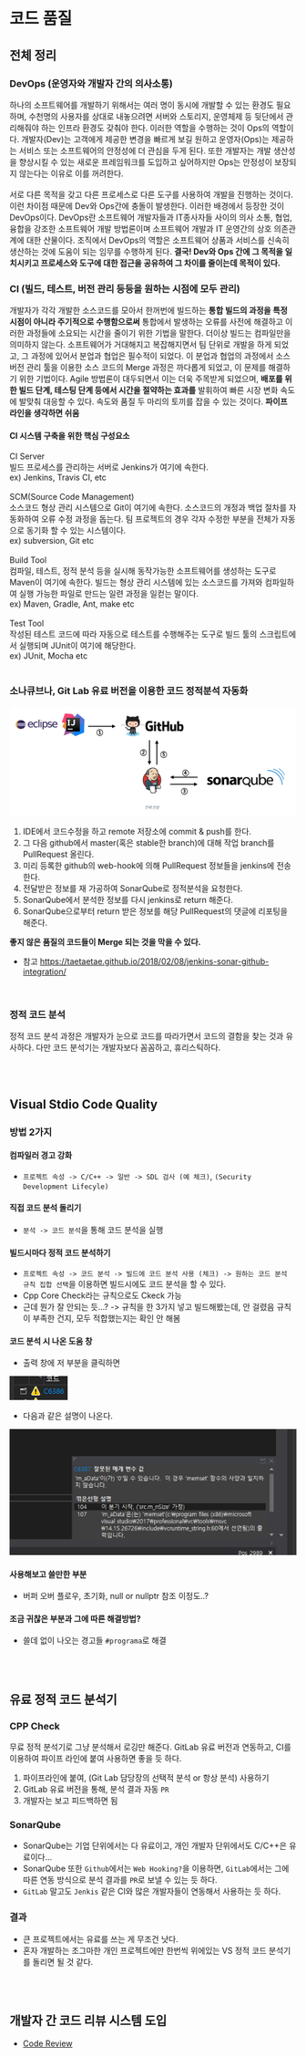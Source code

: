 # 코드 품질

## 전체 정리

### DevOps (운영자와 개발자 간의 의사소통)

하나의 소프트웨어를 개발하기 위해서는 여러 명이 동시에 개발할 수 있는 환경도 필요하며, 수천명의 사용자를 상대로 내놓으려면 서버와 스토리지, 운영체제 등 뒷단에서 관리해줘야 하는 인프라 환경도 갖춰야 한다. 이러한 역할을 수행하는 것이 Ops의 역할이다. 개발자(Dev)는 고객에게 제공한 변경을 빠르게 보길 원하고 운영자(Ops)는 제공하는 서비스 또는 소프트웨어의 안정성에 더 관심을 두게 된다. 또한 개발자는 개발 생산성을 향상시킬 수 있는 새로운 프레임워크를 도입하고 싶어하지만 Ops는 안정성이 보장되지 않는다는 이유로 이를 꺼려한다. <br/><br/>
서로 다른 목적을 갖고 다른 프로세스로 다른 도구를 사용하여 개발을 진행하는 것이다. 이런 차이점 때문에 Dev와 Ops간에 충돌이 발생한다. 이러한 배경에서 등장한 것이 DevOps이다. DevOps란 소프트웨어 개발자들과 IT종사자들 사이의 의사 소통, 협업, 융합을 강조한 소프트웨어 개발 방법론이며 소프트웨어 개발과 IT 운영간의 상호 의존관계에 대한 산물이다. 조직에서 DevOps의 역할은 소프트웨어 상품과 서비스를 신속히 생산하는 것에 도움이 되는 임무를 수행하게 된다. **결국! Dev와 Ops 간에 그 목적을 일치시키고 프로세스와 도구에 대한 접근을 공유하여 그 차이를 줄이는데 목적이 있다.**


### CI (빌드, 테스트, 버전 관리 등등을 원하는 시점에 모두 관리)

개발자가 각각 개발한 소스코드를 모아서 한꺼번에 빌드하는 **통합 빌드의 과정을 특정 시점이 아니라 주기적으로 수행함으로써** 통합에서 발생하는 오류를 사전에 해결하고 이러한 과정들에 소요되는 시간을 줄이기 위한 기법을 말한다. 더이상 빌드는 컴파일만을 의미하지 않는다. 소프트웨어가 거대해지고 복잡해지면서 팀 단위로 개발을 하게 되었고, 그 과정에 있어서 분업과 협업은 필수적이 되었다. 이 분업과 협업의 과정에서 소스 버전 관리 툴을 이용한 소스 코드의 Merge 과정은 까다롭게 되었고, 이 문제를 해결하기 위한 기법이다. Agile 방법론이 대두되면서 이는 더욱 주목받게 되었으며, **배포를 위한 빌드 단계, 테스팅 단계 등에서 시간을 절약하는 효과를** 발휘하여 빠른 시장 변화 속도에 발맞춰 대응할 수 있다. 속도와 품질 두 마리의 토끼를 잡을 수 있는 것이다. **파이프 라인을 생각하면 쉬움**

#### CI 시스템 구축을 위한 핵심 구성요소

CI Server<br/>
빌드 프로세스를 관리하는 서버로 Jenkins가 여기에 속한다.<br/>
ex) Jenkins, Travis CI,  etc<br/><br/>
SCM(Source Code Management)<br/>
소스코드 형상 관리 시스템으로 Git이 여기에 속한다. 소스코드의 개정과 백업 절차를 자동화하여 오류 수정 과정을 돕는다. 팀 프로젝트의 경우 각자 수정한 부분을 전체가 자동으로 동기화 할 수 있는 시스템이다.<br/>
ex) subversion, Git etc<br/><br/>
Build Tool<br/>
컴파일, 테스트, 정적 분석 등을 실시해 동작가능한 소프트웨어를 생성하는 도구로 Maven이 여기에 속한다. 빌드는 형상 관리 시스템에 있는 소스코드를 가져와 컴파일하여 실행 가능한 파일로 만드는 일련 과정을 일컫는 말이다.<br/>
ex) Maven, Gradle, Ant, make etc<br/><br/>
Test Tool<br/>
작성된 테스트 코드에 따라 자동으로 테스트를 수행해주는 도구로 빌드 툴의 스크립트에서 실행되며 JUnit이 여기에 해당한다.<br/>
ex) JUnit, Mocha etc<br/><br/>

### 소나큐브나, Git Lab 유료 버전을 이용한 코드 정적분석 자동화

![help](/media/q_all.png)

1. IDE에서 코드수정을 하고 remote 저장소에 commit & push를 한다.
2. 그 다음 github에서 master(혹은 stable한 branch)에 대해 작업 branch를 PullRequest 올린다.
3. 미리 등록한 github의 web-hook에 의해 PullRequest 정보들을 jenkins에 전송한다.
4. 전달받은 정보를 재 가공하여 SonarQube로 정적분석을 요청한다.
5. SonarQube에서 분석한 정보를 다시 jenkins로 return 해준다.
6. SonarQube으로부터 return 받은 정보를 해당 PullRequest의 댓글에 리포팅을 해준다.

**좋지 않은 품질의 코드들이 Merge 되는 것을 막을 수 있다.**

* 참고 <https://taetaetae.github.io/2018/02/08/jenkins-sonar-github-integration/>


<br/>

### 정적 코드 분석

정적 코드 분석 과정은 개발자가 눈으로 코드를 따라가면서 코드의 결함을 찾는 것과 유사하다. 다만 코드 분석기는 개발자보다 꼼꼼하고, 휴리스틱하다. 


<br/><br/>

## Visual Stdio Code Quality

### 방법 2가지

#### 컴파일러 경고 강화

* `프로젝트 속성 -> C/C++ -> 일반 -> SDL 검사 (예 체크)`, `(Security Development Lifecyle)`

#### 직접 코드 분석 돌리기

* `분석 -> 코드 분석`을 통해 코드 분석을 실행

#### 빌드시마다 정적 코드 분석하기

* `프로젝트 속성 -> 코드 분석 -> 빌드에 코드 분석 사용 (체크) -> 원하는 코드 분석 규칙 집합 선택`을 이용하면 빌드시에도 코드 분석을 할 수 있다.
* Cpp Core Check라는 규칙으로도 Ckeck 가능
* 근데 뭔가 잘 안되는 듯...?  ->  규칙을 한 3가지 넣고 빌드해봤는데, 안 걸렸음 규칙이 부족한 건지, 모두 적합했는지는 확인 안 해봄

#### 코드 분석 시 나온 도움 창

* 출력 창에 저 부분을 클릭하면

![help](/media/help1.png)

* 다음과 같은 설명이 나온다.

![help](/media/help2.png)

#### 사용해보고 쓸만한 부분

* 버퍼 오버 플로우, 초기화, null or nullptr 참조  이정도..?

#### 조금 귀찮은 부분과 그에 따른 해결방법?

* 쓸데 없이 나오는 경고들 `#programa`로 해결





<br/><br/>

## 유료 정적 코드 분석기

### CPP Check

무료 정적 분석기로 그냥 분석해서 로깅만 해준다. GitLab 유료 버전과 연동하고, CI를 이용하여 파이프 라인에 붙여 사용하면 좋을 듯 하다.

1. 파이프라인에 붙여, (Git Lab 담당장의 선택적 분석 or 항상 분석) 사용하기
2. GitLab 유료 버전을 통해, 분석 결과 자동 `PR`
3. 개발자는 보고 피드백하면 됨

### SonarQube

* SonarQube는 기업 단위에서는 다 유료이고, 개인 개발자 단위에서도 C/C++은 유료이다...
* SonarQube 또한 `Github`에서는 `Web Hooking?`을 이용하면, `GitLab`에서는 그에 따른 연동 방식으로 분석 결과를 `PR`로 보낼 수 있는 듯 하다.
* `GitLab` 말고도 `Jenkis` 같은 CI와 많은 개발자들이 연동해서 사용하는 듯 하다.

### 결과

* 큰 프로젝트에서는 유료를 쓰는 게 무조건 낫다.
* 혼자 개발하는 조그마한 개인 프로젝트에만 한번씩 위에있는 VS 정적 코드 분석기를 돌리면 될 것 같다.





<br/><br/>

## 개발자 간 코드 리뷰 시스템 도입

* [Code Review](/contents/BasicEducation/CodeReview.md)
